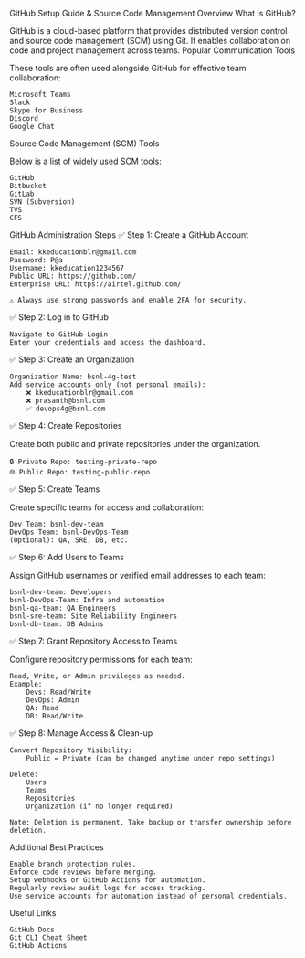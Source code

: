 GitHub Setup Guide & Source Code Management Overview
What is GitHub?

GitHub is a cloud-based platform that provides distributed version control and source code management (SCM) using Git. It enables collaboration on code and project management across teams.
Popular Communication Tools

These tools are often used alongside GitHub for effective team collaboration:

    Microsoft Teams
    Slack
    Skype for Business
    Discord
    Google Chat

Source Code Management (SCM) Tools

Below is a list of widely used SCM tools:

    GitHub
    Bitbucket
    GitLab
    SVN (Subversion)
    TVS
    CFS

GitHub Administration Steps
✅ Step 1: Create a GitHub Account

    Email: kkeducationblr@gmail.com
    Password: P@a
    Username: kkeducation1234567
    Public URL: https://github.com/
    Enterprise URL: https://airtel.github.com/

    ⚠️ Always use strong passwords and enable 2FA for security.

✅ Step 2: Log in to GitHub

    Navigate to GitHub Login
    Enter your credentials and access the dashboard.

✅ Step 3: Create an Organization

    Organization Name: bsnl-4g-test
    Add service accounts only (not personal emails):
        ❌ kkeducationblr@gmail.com
        ❌ prasanth@bsnl.com
        ✅ devops4g@bsnl.com

✅ Step 4: Create Repositories

Create both public and private repositories under the organization.

    🔒 Private Repo: testing-private-repo
    🌐 Public Repo: testing-public-repo

✅ Step 5: Create Teams

Create specific teams for access and collaboration:

    Dev Team: bsnl-dev-team
    DevOps Team: bsnl-DevOps-Team
    (Optional): QA, SRE, DB, etc.

✅ Step 6: Add Users to Teams

Assign GitHub usernames or verified email addresses to each team:

    bsnl-dev-team: Developers
    bsnl-DevOps-Team: Infra and automation
    bsnl-qa-team: QA Engineers
    bsnl-sre-team: Site Reliability Engineers
    bsnl-db-team: DB Admins

✅ Step 7: Grant Repository Access to Teams

Configure repository permissions for each team:

    Read, Write, or Admin privileges as needed.
    Example:
        Devs: Read/Write
        DevOps: Admin
        QA: Read
        DB: Read/Write

✅ Step 8: Manage Access & Clean-up

    Convert Repository Visibility:
        Public ↔ Private (can be changed anytime under repo settings)

    Delete:
        Users
        Teams
        Repositories
        Organization (if no longer required)

    Note: Deletion is permanent. Take backup or transfer ownership before deletion.

Additional Best Practices

    Enable branch protection rules.
    Enforce code reviews before merging.
    Setup webhooks or GitHub Actions for automation.
    Regularly review audit logs for access tracking.
    Use service accounts for automation instead of personal credentials.

Useful Links

    GitHub Docs
    Git CLI Cheat Sheet
    GitHub Actions

